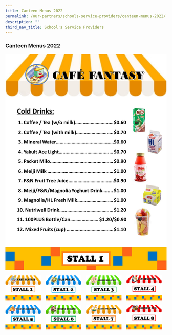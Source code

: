 ```yaml
---
title: Canteen Menus 2022
permalink: /our-partners/schools-service-providers/canteen-menus-2022/
description: ""
third_nav_title: School's Service Providers
---
```

### **Canteen Menus 2022**
![](/images/menu1.jpg)
<p><a href="webhere">
<img src="/images/stall1.jpg" style="width:22%;margin-right:15px;" align = "left">
</a></p>

<p><a href="webhere">
<img src="/images/stall2.jpg" style="width:22%;margin-right:15px;" align = "left">
</a></p>

<p><a href="webhere">
<img src="/images/stall3.jpg" style="width:22%;margin-right:15px;" align = "left">
</a></p>

<p><a href="webhere">
<img src="/images/stall4.jpg" style="width:22%;margin-right:15px;" align = "left">
</a></p>

<br clear="left">

<p><a href="webhere">
<img src="/images/stall5.jpg" style="width:22%;margin-right:15px;" align = "left">
</a></p>

<p><a href="webhere">
<img src="/images/stall6.jpg" style="width:22%;margin-right:15px;" align = "left">
</a></p>

<p><a href="webhere">
<img src="/images/stall7.jpg" style="width:22%;margin-right:15px;" align = "left">
</a></p>

<p><a href="webhere">
<img src="/images/stall8.jpg" style="width:22%;margin-right:15px;" align = "left">
</a></p>

<br clear="left">